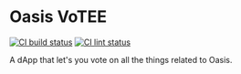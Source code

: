 # Oasis VoTEE

[![CI build status][github-ci-build-badge]][github-ci-build-link]
[![CI lint status][github-ci-lint-badge]][github-ci-lint-link]

A dApp that let's you vote on all the things related to Oasis.

[github-ci-build-badge]: https://github.com/oasisprotocol/dapp-voting/actions/workflows/ci-build.yml/badge.svg
[github-ci-build-link]: https://github.com/oasisprotocol/dapp-voting/actions?query=workflow:ci-build+branch:master
[github-ci-lint-badge]: https://github.com/oasisprotocol/dapp-voting/actions/workflows/ci-lint.yml/badge.svg
[github-ci-lint-link]: https://github.com/oasisprotocol/dapp-voting/actions?query=workflow:ci-lint+branch:master
